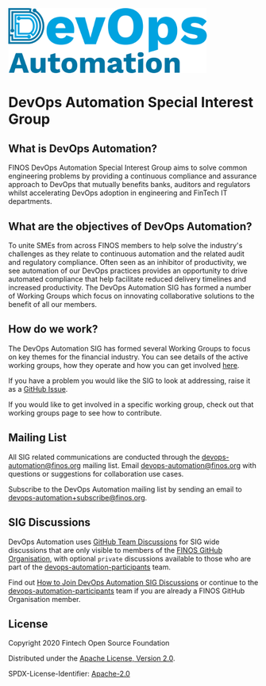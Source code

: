 <img src="https://github.com/finos/branding/raw/master/sig-logos/devops-automation-sig/Wordmark-with-Icon/2022_DevOpsAutomation.svg" width="400">

# DevOps Automation Special Interest Group

## What is DevOps Automation?

FINOS DevOps Automation Special Interest Group aims to solve common engineering problems by providing a continuous compliance and assurance approach to DevOps that mutually benefits banks, auditors and regulators whilst accelerating DevOps adoption in engineering and FinTech IT departments.

## What are the objectives of DevOps Automation?

To unite SMEs from across FINOS members to help solve the industry's challenges as they relate to continuous automation and the related audit and regulatory compliance. Often seen as an inhibitor of productivity, we see automation of our DevOps practices provides an opportunity to drive automated compliance that help facilitate reduced delivery timelines and increased productivity. The DevOps Automation SIG has formed a number of Working Groups which focus on innovating collaborative solutions to the benefit of all our members.

## How do we work?

The DevOps Automation SIG has formed several Working Groups to focus on key themes for the financial industry. You can see details of the active working groups, how they operate and how you can get involved [here](docs/working-groups).

If you have a problem you would like the SIG to look at addressing, raise it as a [GitHub Issue](https://github.com/finos-labs/devops-mutualization/issues).

If you would like to get involved in a specific working group, check out that working groups page to see how to contribute.


## Mailing List

All SIG related communications are conducted through the devops-automation@finos.org mailing list. Email devops-automation@finos.org with questions or suggestions for collaboration use cases.

Subscribe to the DevOps Automation mailing list by sending an email to [devops-automation+subscribe@finos.org](mailto:devops-automation+subscribe@finos.org?subject=Subscribe).

## SIG Discussions

DevOps Automation uses [GitHub Team Discussions](https://odp.finos.org/docs/project-collaboration#github-team-discussions) for SIG wide discussions that are only visible to members of the [FINOS GitHub Organisation](https://github.com/orgs/finos/people), with optional `private` discussions available to those who are part of the [devops-automation-participants](https://github.com/orgs/finos/teams/devops-automation-participants/) team.

Find out [How to Join DevOps Automation SIG Discussions](https://github.com/finos/devops-automation/blob/master/docs/Discussions.md) or continue to the [devops-automation-participants](https://github.com/orgs/finos/teams/devops-automation-participants/) team if you are already a FINOS GitHub Organisation member.

## License

Copyright 2020 Fintech Open Source Foundation

Distributed under the [Apache License, Version 2.0](http://www.apache.org/licenses/LICENSE-2.0).

SPDX-License-Identifier: [Apache-2.0](https://spdx.org/licenses/Apache-2.0)
